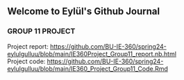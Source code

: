 ## Welcome to Eylül's Github Journal

### GROUP 11 PROJECT

Project report: https://github.com/BU-IE-360/spring24-eylulgulluu/blob/main/IE360Project_Group11_report.nb.html<br> Project code: https://github.com/BU-IE-360/spring24-eylulgulluu/blob/main/IE360_Project_Group11_Code.Rmd


